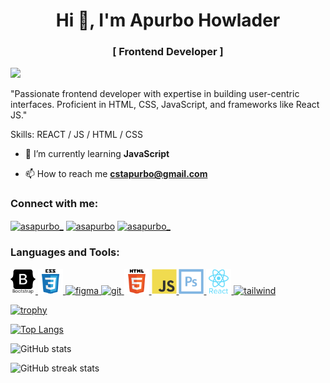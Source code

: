 <h1 align="center">Hi 👋, I'm Apurbo Howlader</h1>
<h3 align="center">[ Frontend Developer ]</h3>


<!---->

![](https://media.licdn.com/dms/image/D4E16AQGXm7Tf5zuUzg/profile-displaybackgroundimage-shrink_350_1400/0/1701275352570?e=1706745600&v=beta&t=WJqtCn1bCagfcV-qewDWcAmlaG3a_ip3GTiK7CsQJzs)

"Passionate frontend developer with expertise in building user-centric interfaces. Proficient in HTML, CSS, JavaScript, and frameworks like React JS."

Skills: REACT / JS / HTML / CSS


<!---->

- 🌱 I’m currently learning **JavaScript**

- 📫 How to reach me **cstapurbo@gmail.com**


<!---->


<h3 align="left">Connect with me:</h3>
<p align="left">
<a href="https://twitter.com/asapurbo_" target="blank"><img align="center" src="https://raw.githubusercontent.com/rahuldkjain/github-profile-readme-generator/master/src/images/icons/Social/twitter.svg" alt="asapurbo_" height="30" width="40" /></a>
<a href="https://linkedin.com/in/asapurbo" target="blank"><img align="center" src="https://raw.githubusercontent.com/rahuldkjain/github-profile-readme-generator/master/src/images/icons/Social/linked-in-alt.svg" alt="asapurbo" height="30" width="40" /></a>
<a href="https://instagram.com/asapurbo_" target="blank"><img align="center" src="https://raw.githubusercontent.com/rahuldkjain/github-profile-readme-generator/master/src/images/icons/Social/instagram.svg" alt="asapurbo_" height="30" width="40" /></a>
</p>

<h3 align="left">Languages and Tools:</h3>
<p align="left"> <a href="https://getbootstrap.com" target="_blank" rel="noreferrer"> <img src="https://raw.githubusercontent.com/devicons/devicon/master/icons/bootstrap/bootstrap-plain-wordmark.svg" alt="bootstrap" width="40" height="40"/> </a> <a href="https://www.w3schools.com/css/" target="_blank" rel="noreferrer"> <img src="https://raw.githubusercontent.com/devicons/devicon/master/icons/css3/css3-original-wordmark.svg" alt="css3" width="40" height="40"/> </a> <a href="https://www.figma.com/" target="_blank" rel="noreferrer"> <img src="https://www.vectorlogo.zone/logos/figma/figma-icon.svg" alt="figma" width="40" height="40"/> </a> <a href="https://git-scm.com/" target="_blank" rel="noreferrer"> <img src="https://www.vectorlogo.zone/logos/git-scm/git-scm-icon.svg" alt="git" width="40" height="40"/> </a> <a href="https://www.w3.org/html/" target="_blank" rel="noreferrer"> <img src="https://raw.githubusercontent.com/devicons/devicon/master/icons/html5/html5-original-wordmark.svg" alt="html5" width="40" height="40"/> </a> <a href="https://developer.mozilla.org/en-US/docs/Web/JavaScript" target="_blank" rel="noreferrer"> <img src="https://raw.githubusercontent.com/devicons/devicon/master/icons/javascript/javascript-original.svg" alt="javascript" width="40" height="40"/> </a> <a href="https://www.photoshop.com/en" target="_blank" rel="noreferrer"> <img src="https://raw.githubusercontent.com/devicons/devicon/master/icons/photoshop/photoshop-line.svg" alt="photoshop" width="40" height="40"/> </a> <a href="https://reactjs.org/" target="_blank" rel="noreferrer"> <img src="https://raw.githubusercontent.com/devicons/devicon/master/icons/react/react-original-wordmark.svg" alt="react" width="40" height="40"/> </a> <a href="https://tailwindcss.com/" target="_blank" rel="noreferrer"> <img src="https://www.vectorlogo.zone/logos/tailwindcss/tailwindcss-icon.svg" alt="tailwind" width="40" height="40"/> </a> </p>

<!---->

<!---->





[![trophy](https://github-profile-trophy.vercel.app/?username=asapurbo)](https://github.com/ryo-ma/github-profile-trophy)

[![Top Langs](https://github-readme-stats.vercel.app/api/top-langs/?username=asapurbo)](https://github.com/anuraghazra/github-readme-stats)

![GitHub stats](https://github-readme-stats.vercel.app/api?username=asapurbo&show_icons=true)  

![GitHub streak stats](https://streak-stats.demolab.com/?user=asapurbo)  









<!---->

